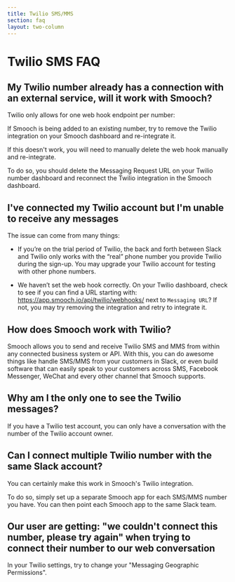 ```yaml
---
title: Twilio SMS/MMS
section: faq
layout: two-column
---
```


# Twilio SMS FAQ

## My Twilio number already has a connection with an external service, will it work with Smooch?

Twilio only allows for one web hook endpoint per number:

If Smooch is being added to an existing number, try to remove the Twilio integration on your Smooch dashboard and re-integrate it.

If this doesn't work, you will need to manually delete the web hook manually and re-integrate.

To do so, you should delete the Messaging Request URL on your Twilio number dashboard and reconnect the Twilio integration in the Smooch dashboard.   

## I've connected my Twilio account but I'm unable to receive any messages

The issue can come from many things:  

* If you’re on the trial period of Twilio, the back and forth between Slack and Twilio only works with the “real” phone number you provide Twilio during the sign-up. You may upgrade your Twilio account for testing with other phone numbers.

* We haven’t set the web hook correctly. On your Twilio dashboard, check to see if you can find a URL starting with: https://app.smooch.io/api/twilio/webhooks/ next to `Messaging URL`? If not, you may try removing the integration and retry to integrate it.

## How does Smooch work with Twilio?

Smooch allows you to send and receive Twilio SMS and MMS from within any connected business system or API. With this, you can do awesome things like handle SMS/MMS from your customers in Slack, or even build software that can easily speak to your customers across SMS, Facebook Messenger, WeChat and every other channel that Smooch supports.

## Why am I the only one to see the Twilio messages?

If you have a Twilio test account, you can only have a conversation with the number of the Twilio account owner.

## Can I connect multiple Twilio number with the same Slack account?

You can certainly make this work in Smooch's Twilio integration.

To do so, simply set up a separate Smooch app for each SMS/MMS number you have. You can then point each Smooch app to the same Slack team.

## Our user are getting: "we couldn't connect this number, please try again" when trying to connect their number to our web conversation

In your Twilio settings, try to change your "Messaging Geographic Permissions".
